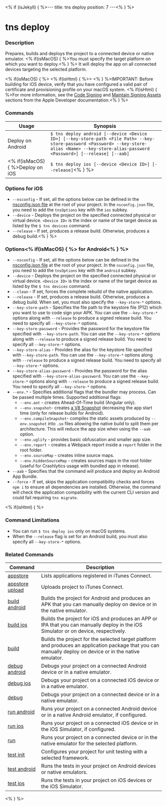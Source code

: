 <% if (isJekyll) { %>---
title: tns deploy
position: 7
---<% } %>

# tns deploy

### Description

Prepares, builds and deploys the project to a connected device or native emulator. <% if(isMacOS) { %>You must specify the target platform on which you want to deploy.<% } %> It will deploy the app on all connected devices targeting the selected platform.

<% if(isMacOS) { %>
<% if(isHtml) { %>> <% } %>IMPORTANT: Before building for iOS device, verify that you have configured a valid pair of certificate and provisioning profile on your macOS system. <% if(isHtml) { %>For more information, see the [Code Signing](https://developer.apple.com/support/code-signing/) and [Maintain Signing Assets](https://help.apple.com/xcode/mac/current/#/dev3a05256b8) sections from the Apple Developer documentation.<% } %>

### Commands

Usage | Synopsis
---|---
Deploy on Android | `$ tns deploy android [--device <Device ID>] [--key-store-path <File Path> --key-store-password <Password> --key-store-alias <Name> --key-store-alias-password <Password>] [--release] [--aab]`
<% if(isMacOS) { %>Deploy on iOS | `$ tns deploy ios [--device <Device ID>] [--release]`<% } %>

### Options for iOS

* `--nsconfig` - If set, all the options below can be defined in the [nsconfig.json file](https://docs.nativescript.org/core-concepts/project-structure-app#the-nsconfigjson-file) at the root of your project. In the `nsconfig.json` file, you need to add the `tnsOptions` key with the `ios` subkey.
* `--device` - Deploys the project on the specified connected physical or virtual device. `<Device ID>` is the index or name of the target device as listed by the `$ tns devices` command.
* `--release` - If set, produces a release build. Otherwise, produces a debug build.<% } %>

### Options<% if(isMacOS) { %> for Android<% } %>

* `--nsconfig` - If set, all the options below can be defined in the [nsconfig.json file](https://docs.nativescript.org/core-concepts/project-structure-app#the-nsconfigjson-file) at the root of your project. In the `nsconfig.json` file, you need to add the `tnsOptions` key with the `android` subkey.
* `--device` - Deploys the project on the specified connected physical or virtual device. `<Device ID>` is the index or name of the target device as listed by the `$ tns devices` command.
* `--clean` - If set, forces the complete rebuild of the native application.
* `--release` - If set, produces a release build. Otherwise, produces a debug build. When set, you must also specify the `--key-store-*` options.
* `--key-store-path` - Specifies the file path to the keystore file (P12) which you want to use to code sign your APK. You can use the `--key-store-*` options along with `--release` to produce a signed release build. You need to specify all `--key-store-*` options.
* `--key-store-password` - Provides the password for the keystore file specified with `--key-store-path`. You can use the `--key-store-*` options along with `--release` to produce a signed release build. You need to specify all `--key-store-*` options.
* `--key-store-alias` - Provides the alias for the keystore file specified with `--key-store-path`. You can use the `--key-store-*` options along with `--release` to produce a signed release build. You need to specify all `--key-store-*` options.
* `--key-store-alias-password` - Provides the password for the alias specified with `--key-store-alias-password`. You can use the `--key-store-*` options along with `--release` to produce a signed release build. You need to specify all `--key-store-*` options.
* `--env.*` - Specifies additional flags that the bundler may process. Can be passed multiple times. Supported additional flags:
    *   `--env.aot` - creates Ahead-Of-Time build (Angular only).
    *   `--env.snapshot`- creates [a V8 Snapshot](https://docs.nativescript.org/performance-optimizations/bundling-with-webpack#v8-heap-snapshot) decreasing the app start time (only for release builds for Android).
    *   `--env.compileSnapshot`- compiles the static assets produced by `--env.snapshot` into `.so` files allowing the native build to split them per architecture. This will reduce the app size when using the `--aab` option. 
    *   `--env.uglify` - provides basic obfuscation and smaller app size.
    *   `--env.report` - creates a Webpack report inside a `report` folder in the root folder.
    *   `--env.sourceMap` - creates inline source maps.
    *   `--env.hiddenSourceMap` - creates sources maps in the root folder (useful for Crashlytics usage with bundled app in release).
* `--aab` - Specifies that the command will produce and deploy an Android App Bundle.
* `--force` - If set, skips the application compatibility checks and forces `npm i` to ensure all dependencies are installed. Otherwise, the command will check the application compatibility with the current CLI version and could fail requiring `tns migrate`.

<% if(isHtml) { %>

### Command Limitations

* You can run `$ tns deploy ios` only on macOS systems.
* When the `--release` flag is set for an Android build, you must also specify all `--key-store-*` options.

### Related Commands

Command | Description
----------|----------
[appstore](../../publishing/appstore.html) | Lists applications registered in iTunes Connect.
[appstore upload](../../publishing/appstore-upload.html) | Uploads project to iTunes Connect.
[build android](build-android.html) | Builds the project for Android and produces an APK that you can manually deploy on device or in the native emulator.
[build ios](build-ios.html) | Builds the project for iOS and produces an APP or IPA that you can manually deploy in the iOS Simulator or on device, respectively.
[build](build.html) | Builds the project for the selected target platform and produces an application package that you can manually deploy on device or in the native emulator.
[debug android](debug-android.html) | Debugs your project on a connected Android device or in a native emulator.
[debug ios](debug-ios.html) | Debugs your project on a connected iOS device or in a native emulator.
[debug](debug.html) | Debugs your project on a connected device or in a native emulator.
[run android](run-android.html) | Runs your project on a connected Android device or in a native Android emulator, if configured.
[run ios](run-ios.html) | Runs your project on a connected iOS device or in the iOS Simulator, if configured.
[run](run.html) | Runs your project on a connected device or in the native emulator for the selected platform.
[test init](test-init.html) | Configures your project for unit testing with a selected framework.
[test android](test-android.html) | Runs the tests in your project on Android devices or native emulators.
[test ios](test-ios.html) | Runs the tests in your project on iOS devices or the iOS Simulator.
<% } %>